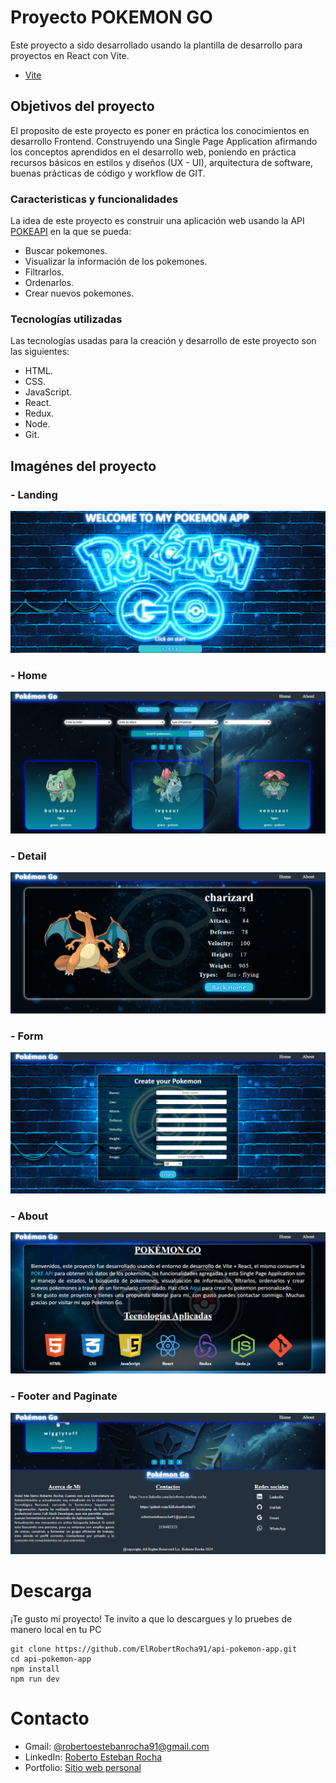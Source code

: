 # Proyecto POKEMON GO

Este proyecto a sido desarrollado usando la plantilla de desarrollo para proyectos en React con Vite.

- [Vite](https://vitejs.dev/)

## Objetivos del proyecto

El proposito de este proyecto es poner en práctica los conocimientos en desarrollo Frontend. Construyendo una Single Page Application afirmando los conceptos aprendidos en el desarrollo web, poniendo en práctica recursos básicos en estilos y diseños (UX - UI), arquitectura de software, buenas prácticas de código y workflow de GIT.

### Caracteristicas y funcionalidades

La idea de este proyecto es construir una aplicación web usando la API [POKEAPI](https://pokeapi.co/) en la que se pueda:

- Buscar pokemones.
- Visualizar la información de los pokemones.
- Filtrarlos.
- Ordenarlos.
- Crear nuevos pokemones.

### Tecnologías utilizadas

Las tecnologías usadas para la creación y desarrollo de este proyecto son las siguientes:

- HTML.
- CSS.
- JavaScript.
- React.
- Redux.
- Node.
- Git.

## Imagénes del proyecto

### - Landing

![landing](src/assets/Imgs/Landing.png)

### - Home

![home](src/assets/Imgs/Home.png)

### - Detail

![detail](src/assets/Imgs/Detail.png)

### - Form

![form](src/assets/Imgs/Form.png)

### - About

![about](src/assets/Imgs/About.png)

### - Footer and Paginate

![footer](src/assets/Imgs/Footer.png)

# Descarga

¡Te gusto mí proyecto! Te invito a que lo descargues y lo pruebes de manero local en tu PC

```
git clone https://github.com/ElRobertRocha91/api-pokemon-app.git
cd api-pokemon-app
npm install
npm run dev
```
# Contacto

- Gmail: [@robertoestebanrocha91@gmail.com](https://www.google.com/intl/es-419/gmail/about/)
- LinkedIn: [Roberto Esteban Rocha](https://www.linkedin.com/in/roberto-esteban-rocha)
- Portfolio: [Sitio web personal](https://my-portfolio-iota-kohl-81.vercel.app/)
